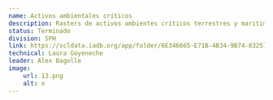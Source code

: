 ```yaml
---
name: Activos ambientales críticos
description: Rasters de activos ambientes críticos terrestres y maritimos a nivel mundial de Chaplin-Kramer et al, 2022. Estos rasters fueron transformados para identificar los niveles de activos ambientes críticos a nivel subnacional en una escala de 0 a 20; entre más alto, mayor valor ecosistémico tiene esa área.
status: Terminado
division: SPH
link: https://scldata.iadb.org/app/folder/6E346665-E71B-4B34-9B74-83251E045C61
technical: Laura Goyeneche
leader: Alex Bagolle
image: 
    url: 13.png
    alt: x
---
```

    